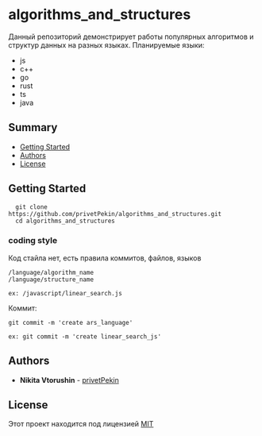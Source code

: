 # algorithms_and_structures

Данный репозиторий демонстрирует работы популярных алгоритмов и структур данных на разных языках.
Планируемые языки: 
- js
- c++
- go
- rust
- ts
- java

## Summary

  - [Getting Started](#getting-started)
  - [Authors](#authors)
  - [License](#license)

## Getting Started

      git clone https://github.com/privetPekin/algorithms_and_structures.git
      cd algorithms_and_structures

### coding style

Код стайла нет, есть правила коммитов, файлов, языков

    /language/algorithm_name
    /language/structure_name

    ex: /javascript/linear_search.js

Коммит:
   
    git commit -m 'create ars_language'

    ex: git commit -m 'create linear_search_js'


## Authors

  - **Nikita Vtorushin** -
    [privetPekin](https://github.com/privetPekin)

## License

Этот проект находится под лицензией [MIT](LICENSE.md)